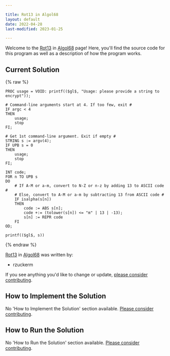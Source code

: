 ```yaml
---

title: Rot13 in Algol68
layout: default
date: 2022-04-28
last-modified: 2023-01-25

---
```


Welcome to the [Rot13](https://sampleprograms.io/projects/rot13) in [Algol68](https://sampleprograms.io/languages/algol68) page! Here, you'll find the source code for this program as well as a description of how the program works.

## Current Solution

{% raw %}

```algol68
PROC usage = VOID: printf(($gl$, "Usage: please provide a string to encrypt"));

# Command-line arguments start at 4. If too few, exit #
IF argc < 4
THEN
    usage;
    stop
FI;

# Get 1st command-line argument. Exit if empty #
STRING s := argv(4);
IF UPB s = 0
THEN
    usage;
    stop
FI;

INT code;
FOR n TO UPB s
DO
    # If A-M or a-m, convert to N-Z or n-z by adding 13 to ASCII code #
    # Else, convert to A-M or a-m by subtracting 13 from ASCII code #
    IF isalpha(s[n])
    THEN
        code := ABS s[n];
        code +:= (tolower(s[n]) <= "m" | 13 | -13);
        s[n] := REPR code
    FI
OD;

printf(($gl$, s))
```

{% endraw %}

[Rot13](https://sampleprograms.io/projects/rot13) in [Algol68](https://sampleprograms.io/languages/algol68) was written by:

- rzuckerm

If you see anything you'd like to change or update, [please consider contributing](https://github.com/TheRenegadeCoder/sample-programs).

## How to Implement the Solution

No 'How to Implement the Solution' section available. [Please consider contributing](https://github.com/TheRenegadeCoder/sample-programs-website).

## How to Run the Solution

No 'How to Run the Solution' section available. [Please consider contributing](https://github.com/TheRenegadeCoder/sample-programs-website).